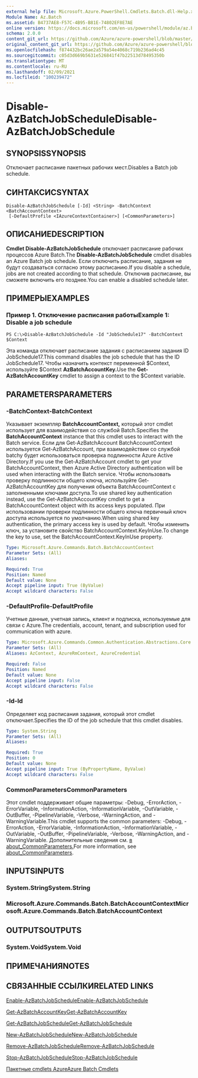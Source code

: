 ```yaml
---
external help file: Microsoft.Azure.PowerShell.Cmdlets.Batch.dll-Help.xml
Module Name: Az.Batch
ms.assetid: B4737AE8-F57C-4B95-B81E-74802EF8E7AE
online version: https://docs.microsoft.com/en-us/powershell/module/az.batch/disable-azbatchjobschedule
schema: 2.0.0
content_git_url: https://github.com/Azure/azure-powershell/blob/master/src/Batch/Batch/help/Disable-AzBatchJobSchedule.md
original_content_git_url: https://github.com/Azure/azure-powershell/blob/master/src/Batch/Batch/help/Disable-AzBatchJobSchedule.md
ms.openlocfilehash: f874432bc26ae2a579a54e4068c719b236ad4c45
ms.sourcegitcommit: c05d3d669b5631e526841f47b22513d78495350b
ms.translationtype: MT
ms.contentlocale: ru-RU
ms.lasthandoff: 02/09/2021
ms.locfileid: "100239472"
---
```

# <span data-ttu-id="e25cb-101">Disable-AzBatchJobSchedule</span><span class="sxs-lookup"><span data-stu-id="e25cb-101">Disable-AzBatchJobSchedule</span></span>

## <span data-ttu-id="e25cb-102">SYNOPSIS</span><span class="sxs-lookup"><span data-stu-id="e25cb-102">SYNOPSIS</span></span>
<span data-ttu-id="e25cb-103">Отключает расписание пакетных рабочих мест.</span><span class="sxs-lookup"><span data-stu-id="e25cb-103">Disables a Batch job schedule.</span></span>

## <span data-ttu-id="e25cb-104">СИНТАКСИС</span><span class="sxs-lookup"><span data-stu-id="e25cb-104">SYNTAX</span></span>

```
Disable-AzBatchJobSchedule [-Id] <String> -BatchContext <BatchAccountContext>
 [-DefaultProfile <IAzureContextContainer>] [<CommonParameters>]
```

## <span data-ttu-id="e25cb-105">ОПИСАНИЕ</span><span class="sxs-lookup"><span data-stu-id="e25cb-105">DESCRIPTION</span></span>
<span data-ttu-id="e25cb-106">**Cmdlet Disable-AzBatchJobSchedule** отключает расписание рабочих процессов Azure Batch.</span><span class="sxs-lookup"><span data-stu-id="e25cb-106">The **Disable-AzBatchJobSchedule** cmdlet disables an Azure Batch job schedule.</span></span>
<span data-ttu-id="e25cb-107">Если отключить расписание, задания не будут создаваться согласно этому расписанию.</span><span class="sxs-lookup"><span data-stu-id="e25cb-107">If you disable a schedule, jobs are not created according to that schedule.</span></span>
<span data-ttu-id="e25cb-108">Отключив расписание, вы сможете включить его позднее.</span><span class="sxs-lookup"><span data-stu-id="e25cb-108">You can enable a disabled schedule later.</span></span>

## <span data-ttu-id="e25cb-109">ПРИМЕРЫ</span><span class="sxs-lookup"><span data-stu-id="e25cb-109">EXAMPLES</span></span>

### <span data-ttu-id="e25cb-110">Пример 1. Отключение расписания работы</span><span class="sxs-lookup"><span data-stu-id="e25cb-110">Example 1: Disable a job schedule</span></span>
```
PS C:\>Disable-AzBatchJobSchedule -Id "JobSchedule17" -BatchContext $Context
```

<span data-ttu-id="e25cb-111">Эта команда отключает расписание задания с расписанием задания ID JobSchedule17.</span><span class="sxs-lookup"><span data-stu-id="e25cb-111">This command disables the job schedule that has the ID JobSchedule17.</span></span>
<span data-ttu-id="e25cb-112">Чтобы назначить контекст переменной $Context, используйте $Context **AzBatchAccountKey.**</span><span class="sxs-lookup"><span data-stu-id="e25cb-112">Use the **Get-AzBatchAccountKey** cmdlet to assign a context to the $Context variable.</span></span>

## <span data-ttu-id="e25cb-113">PARAMETERS</span><span class="sxs-lookup"><span data-stu-id="e25cb-113">PARAMETERS</span></span>

### <span data-ttu-id="e25cb-114">-BatchContext</span><span class="sxs-lookup"><span data-stu-id="e25cb-114">-BatchContext</span></span>
<span data-ttu-id="e25cb-115">Указывает экземпляр **BatchAccountContext,** который этот cmdlet использует для взаимодействия со службой Batch.</span><span class="sxs-lookup"><span data-stu-id="e25cb-115">Specifies the **BatchAccountContext** instance that this cmdlet uses to interact with the Batch service.</span></span>
<span data-ttu-id="e25cb-116">Если для Get-AzBatchAccount BatchAccountContext используется Get-AzBatchAccount, при взаимодействии со службой batchy будет использоваться проверка подлинности Azure Active Directory.</span><span class="sxs-lookup"><span data-stu-id="e25cb-116">If you use the Get-AzBatchAccount cmdlet to get your BatchAccountContext, then Azure Active Directory authentication will be used when interacting with the Batch service.</span></span> <span data-ttu-id="e25cb-117">Чтобы использовать проверку подлинности общего ключа, используйте Get-AzBatchAccountKey для получения объекта BatchAccountContext с заполненными ключами доступа.</span><span class="sxs-lookup"><span data-stu-id="e25cb-117">To use shared key authentication instead, use the Get-AzBatchAccountKey cmdlet to get a BatchAccountContext object with its access keys populated.</span></span> <span data-ttu-id="e25cb-118">При использовании проверки подлинности общего ключа первичный ключ доступа используется по умолчанию.</span><span class="sxs-lookup"><span data-stu-id="e25cb-118">When using shared key authentication, the primary access key is used by default.</span></span> <span data-ttu-id="e25cb-119">Чтобы изменить ключ, за установите свойство BatchAccountContext.KeyInUse.</span><span class="sxs-lookup"><span data-stu-id="e25cb-119">To change the key to use, set the BatchAccountContext.KeyInUse property.</span></span>

```yaml
Type: Microsoft.Azure.Commands.Batch.BatchAccountContext
Parameter Sets: (All)
Aliases:

Required: True
Position: Named
Default value: None
Accept pipeline input: True (ByValue)
Accept wildcard characters: False
```

### <span data-ttu-id="e25cb-120">-DefaultProfile</span><span class="sxs-lookup"><span data-stu-id="e25cb-120">-DefaultProfile</span></span>
<span data-ttu-id="e25cb-121">Учетные данные, учетная запись, клиент и подписка, используемые для связи с Azure.</span><span class="sxs-lookup"><span data-stu-id="e25cb-121">The credentials, account, tenant, and subscription used for communication with azure.</span></span>

```yaml
Type: Microsoft.Azure.Commands.Common.Authentication.Abstractions.Core.IAzureContextContainer
Parameter Sets: (All)
Aliases: AzContext, AzureRmContext, AzureCredential

Required: False
Position: Named
Default value: None
Accept pipeline input: False
Accept wildcard characters: False
```

### <span data-ttu-id="e25cb-122">-Id</span><span class="sxs-lookup"><span data-stu-id="e25cb-122">-Id</span></span>
<span data-ttu-id="e25cb-123">Определяет код расписания задания, который этот cmdlet отключает.</span><span class="sxs-lookup"><span data-stu-id="e25cb-123">Specifies the ID of the job schedule that this cmdlet disables.</span></span>

```yaml
Type: System.String
Parameter Sets: (All)
Aliases:

Required: True
Position: 0
Default value: None
Accept pipeline input: True (ByPropertyName, ByValue)
Accept wildcard characters: False
```

### <span data-ttu-id="e25cb-124">CommonParameters</span><span class="sxs-lookup"><span data-stu-id="e25cb-124">CommonParameters</span></span>
<span data-ttu-id="e25cb-125">Этот cmdlet поддерживает общие параметры: -Debug, -ErrorAction, -ErrorVariable, -InformationAction, -InformationVariable, -OutVariable, -OutBuffer, -PipelineVariable, -Verbose, -WarningAction, and -WarningVariable.</span><span class="sxs-lookup"><span data-stu-id="e25cb-125">This cmdlet supports the common parameters: -Debug, -ErrorAction, -ErrorVariable, -InformationAction, -InformationVariable, -OutVariable, -OutBuffer, -PipelineVariable, -Verbose, -WarningAction, and -WarningVariable.</span></span> <span data-ttu-id="e25cb-126">Дополнительные сведения см. [в about_CommonParameters.](http://go.microsoft.com/fwlink/?LinkID=113216)</span><span class="sxs-lookup"><span data-stu-id="e25cb-126">For more information, see [about_CommonParameters](http://go.microsoft.com/fwlink/?LinkID=113216).</span></span>

## <span data-ttu-id="e25cb-127">INPUTS</span><span class="sxs-lookup"><span data-stu-id="e25cb-127">INPUTS</span></span>

### <span data-ttu-id="e25cb-128">System.String</span><span class="sxs-lookup"><span data-stu-id="e25cb-128">System.String</span></span>

### <span data-ttu-id="e25cb-129">Microsoft.Azure.Commands.Batch.BatchAccountContext</span><span class="sxs-lookup"><span data-stu-id="e25cb-129">Microsoft.Azure.Commands.Batch.BatchAccountContext</span></span>

## <span data-ttu-id="e25cb-130">OUTPUTS</span><span class="sxs-lookup"><span data-stu-id="e25cb-130">OUTPUTS</span></span>

### <span data-ttu-id="e25cb-131">System.Void</span><span class="sxs-lookup"><span data-stu-id="e25cb-131">System.Void</span></span>

## <span data-ttu-id="e25cb-132">ПРИМЕЧАНИЯ</span><span class="sxs-lookup"><span data-stu-id="e25cb-132">NOTES</span></span>

## <span data-ttu-id="e25cb-133">СВЯЗАННЫЕ ССЫЛКИ</span><span class="sxs-lookup"><span data-stu-id="e25cb-133">RELATED LINKS</span></span>

[<span data-ttu-id="e25cb-134">Enable-AzBatchJobSchedule</span><span class="sxs-lookup"><span data-stu-id="e25cb-134">Enable-AzBatchJobSchedule</span></span>](./Enable-AzBatchJobSchedule.md)

[<span data-ttu-id="e25cb-135">Get-AzBatchAccountKey</span><span class="sxs-lookup"><span data-stu-id="e25cb-135">Get-AzBatchAccountKey</span></span>](./Get-AzBatchAccountKey.md)

[<span data-ttu-id="e25cb-136">Get-AzBatchJobSchedule</span><span class="sxs-lookup"><span data-stu-id="e25cb-136">Get-AzBatchJobSchedule</span></span>](./Get-AzBatchJobSchedule.md)

[<span data-ttu-id="e25cb-137">New-AzBatchJobSchedule</span><span class="sxs-lookup"><span data-stu-id="e25cb-137">New-AzBatchJobSchedule</span></span>](./New-AzBatchJobSchedule.md)

[<span data-ttu-id="e25cb-138">Remove-AzBatchJobSchedule</span><span class="sxs-lookup"><span data-stu-id="e25cb-138">Remove-AzBatchJobSchedule</span></span>](./Remove-AzBatchJobSchedule.md)

[<span data-ttu-id="e25cb-139">Stop-AzBatchJobSchedule</span><span class="sxs-lookup"><span data-stu-id="e25cb-139">Stop-AzBatchJobSchedule</span></span>](./Stop-AzBatchJobSchedule.md)

[<span data-ttu-id="e25cb-140">Пакетные cmdlets Azure</span><span class="sxs-lookup"><span data-stu-id="e25cb-140">Azure Batch Cmdlets</span></span>](/powershell/module/Az.Batch/)
